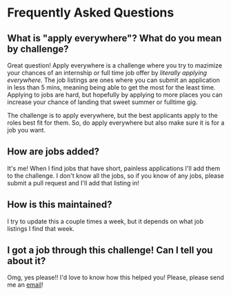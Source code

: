 # Frequently Asked Questions

## What is "apply everywhere"? What do you mean by challenge?
Great question! Apply everywhere is a challenge where you try to mazimize your chances of an internship or full time job offer
by _literally applying everywhere._ The job listings are ones where you can submit an application in less than 5 mins, meaning 
being able to get the most for the least time. Applying to jobs are hard, but hopefully by applying to more places you can increase
your chance of landing that sweet summer or fulltime gig. 

The challenge is to apply everywhere, but the best applicants apply to the roles best fit for them. So, do apply everywhere
but also make sure it is for a job you want. 

## How are jobs added?
It's me! When I find jobs that have short, painless applications I'll add them to the challenge. I don't know all the jobs, so if 
you know of any jobs, please submit a pull request and I'll add that listing in! 

## How is this maintained? 
I try to update this a couple times a week, but it depends on what job listings I find that week. 

## I got a job through this challenge! Can I tell you about it?
Omg, yes please!! I'd love to know how this helped you! Please, please send me an [email](mailto:abchen@uw.edu)!
